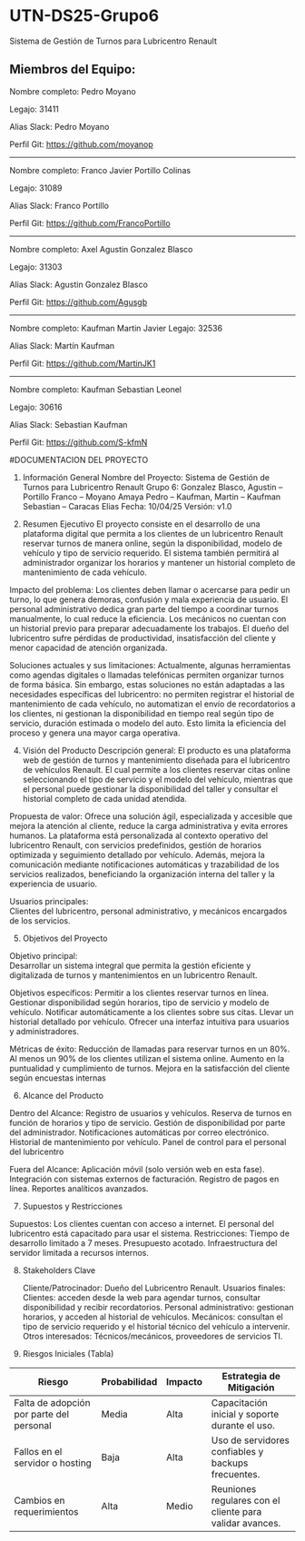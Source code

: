 # UTN-DS25-Grupo6

Sistema de Gestión de Turnos para Lubricentro Renault

## Miembros del Equipo:


Nombre completo: Pedro Moyano

Legajo: 31411

Alias Slack: Pedro Moyano

Perfil Git: https://github.com/moyanop

---

Nombre completo: Franco Javier Portillo Colinas

Legajo: 31089

Alias Slack: Franco Portillo

Perfil Git: https://github.com/FrancoPortillo

---

Nombre completo: Axel Agustin Gonzalez Blasco

Legajo: 31303

Alias Slack: Agustin Gonzalez Blasco

Perfil Git: https://github.com/Agusgb

---

Nombre completo: Kaufman Martin Javier
Legajo: 32536


Alias Slack: Martín Kaufman

Perfil Git: https://github.com/MartinJK1

---

Nombre completo: Kaufman Sebastian Leonel

Legajo: 30616

Alias Slack: Sebastian Kaufman

Perfil Git: https://github.com/S-kfmN


#DOCUMENTACION DEL PROYECTO

1. Información General
   Nombre del Proyecto: Sistema de Gestión de Turnos para Lubricentro Renault
   Grupo 6: Gonzalez Blasco, Agustin – Portillo Franco – Moyano Amaya Pedro –
   Kaufman, Martin – Kaufman Sebastian – Caracas Elias
   Fecha: 10/04/25
   Versión: v1.0

2. Resumen Ejecutivo
   El proyecto consiste en el desarrollo de una plataforma digital que permita a los clientes
   de un lubricentro Renault reservar turnos de manera online, según la disponibilidad,
   modelo de vehículo y tipo de servicio requerido. El sistema también permitirá al
   administrador organizar los horarios y mantener un historial completo de mantenimiento
   de cada vehículo.

Impacto del problema:
Los clientes deben llamar o acercarse para pedir un turno, lo que genera demoras,
confusión y mala experiencia de usuario.
El personal administrativo dedica gran parte del tiempo a coordinar turnos
manualmente, lo cual reduce la eficiencia.
Los mecánicos no cuentan con un historial previo para preparar adecuadamente los trabajos.
El dueño del lubricentro sufre pérdidas de productividad, insatisfacción del cliente y
menor capacidad de atención organizada.

Soluciones actuales y sus limitaciones:
Actualmente, algunas herramientas como agendas digitales o llamadas telefónicas
permiten organizar turnos de forma básica. Sin embargo, estas soluciones no están
adaptadas a las necesidades específicas del lubricentro: no permiten registrar el
historial de mantenimiento de cada vehículo, no automatizan el envío de recordatorios a
los clientes, ni gestionan la disponibilidad en tiempo real según tipo de servicio, duración
estimada o modelo del auto. Esto limita la eficiencia del proceso y genera una mayor
carga operativa.

4. Visión del Producto
   Descripción general:
   El producto es una plataforma web de gestión de turnos y mantenimiento diseñada para
   el lubricentro de vehículos Renault. El cual permite a los clientes reservar citas online
   seleccionando el tipo de servicio y el modelo del vehículo, mientras que el personal
   puede gestionar la disponibilidad del taller y consultar el historial completo de cada
   unidad atendida.

Propuesta de valor:
Ofrece una solución ágil, especializada y accesible que mejora la atención al cliente,
reduce la carga administrativa y evita errores humanos. La plataforma está
personalizada al contexto operativo del lubricentro Renault, con servicios predefinidos,
gestión de horarios optimizada y seguimiento detallado por vehículo. Además, mejora la
comunicación mediante notificaciones automáticas y trazabilidad de los servicios
realizados, beneficiando la organización interna del taller y la experiencia de usuario.

Usuarios principales:  
 Clientes del lubricentro, personal administrativo, y mecánicos encargados de los servicios.

5. Objetivos del Proyecto

Objetivo principal:  
 Desarrollar un sistema integral que permita la gestión eficiente y digitalizada de turnos y
mantenimientos en un lubricentro Renault.

Objetivos específicos:
Permitir a los clientes reservar turnos en línea.
Gestionar disponibilidad según horarios, tipo de servicio y modelo de vehículo.
Notificar automáticamente a los clientes sobre sus citas.
Llevar un historial detallado por vehículo.
Ofrecer una interfaz intuitiva para usuarios y administradores.

Métricas de éxito:
Reducción de llamadas para reservar turnos en un 80%.
Al menos un 90% de los clientes utilizan el sistema online.
Aumento en la puntualidad y cumplimiento de turnos.
Mejora en la satisfacción del cliente según encuestas internas

6. Alcance del Producto

Dentro del Alcance:
Registro de usuarios y vehículos.
Reserva de turnos en función de horarios y tipo de servicio.
Gestión de disponibilidad por parte del administrador.
Notificaciones automáticas por correo electrónico.
Historial de mantenimiento por vehículo.
Panel de control para el personal del lubricentro

Fuera del Alcance:
Aplicación móvil (solo versión web en esta fase).
Integración con sistemas externos de facturación.
Registro de pagos en línea.
Reportes analíticos avanzados.

7. Supuestos y Restricciones

Supuestos:
Los clientes cuentan con acceso a internet.
El personal del lubricentro está capacitado para usar el sistema.
Restricciones:
Tiempo de desarrollo limitado a 7 meses.
Presupuesto acotado.
Infraestructura del servidor limitada a recursos internos.

8. Stakeholders Clave

   Cliente/Patrocinador: Dueño del Lubricentro Renault.
   Usuarios finales:  
   Clientes: acceden desde la web para agendar turnos, consultar disponibilidad y recibir recordatorios.
   Personal administrativo: gestionan horarios, y acceden al historial de vehículos.
   Mecánicos: consultan el tipo de servicio requerido y el historial técnico del vehículo a intervenir.
   Otros interesados: Técnicos/mecánicos, proveedores de servicios TI.

9. Riesgos Iniciales (Tabla)

| Riesgo                                   | Probabilidad | Impacto | Estrategia de Mitigación                                 |
| ---------------------------------------- | ------------ | ------- | -------------------------------------------------------- |
| Falta de adopción por parte del personal | Media        | Alta    | Capacitación inicial y soporte durante el uso.           |
| Fallos en el servidor o hosting          | Baja         | Alta    | Uso de servidores confiables y backups frecuentes.       |
| Cambios en requerimientos                | Alta         | Medio   | Reuniones regulares con el cliente para validar avances. |
